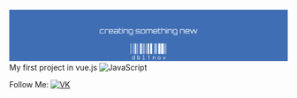 ![Header](https://github.com/dbl1nov/telegrambotshop/blob/main/headerlogo.jpeg)
My first project in vue.js
![JavaScript](https://img.shields.io/badge/JavaScript-31d100?color=yellow)

Follow Me: [![VK](https://img.shields.io/badge/VK-31d100?color=blue)](https://vk.com/frontender1)
